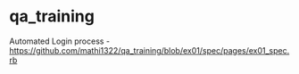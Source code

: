 # qa_training
Automated Login process - https://github.com/mathi1322/qa_training/blob/ex01/spec/pages/ex01_spec.rb
